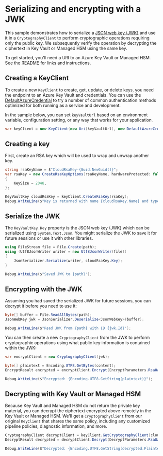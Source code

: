 # Serializing and encrypting with a JWK

This sample demonstrates how to serialize a [JSON web key (JWK)][JWK] and use it in a `CryptographyClient` to perform
cryptographic operations requiring only the public key. We subsequently verify the operation by decrypting the
ciphertext in Key Vault or Managed HSM using the same key.

To get started, you'll need a URI to an Azure Key Vault or Managed HSM. See the [README][] for links and instructions.

## Creating a KeyClient

To create a new `KeyClient` to create, get, update, or delete keys, you need the endpoint to an Azure Key Vault and credentials.
You can use the [DefaultAzureCredential][] to try a number of common authentication methods optimized for both running as a service and development.

In the sample below, you can set `keyVaultUrl` based on an environment variable, configuration setting, or any way that works for your application.

```C# Snippet:KeysSample7KeyClient
var keyClient = new KeyClient(new Uri(keyVaultUrl), new DefaultAzureCredential());
```

## Creating a key

First, create an RSA key which will be used to wrap and unwrap another key.

```C# Snippet:KeysSample7CreateKey
string rsaKeyName = $"CloudRsaKey-{Guid.NewGuid()}";
var rsaKey = new CreateRsaKeyOptions(rsaKeyName, hardwareProtected: false)
{
    KeySize = 2048,
};

KeyVaultKey cloudRsaKey = keyClient.CreateRsaKey(rsaKey);
Debug.WriteLine($"Key is returned with name {cloudRsaKey.Name} and type {cloudRsaKey.KeyType}");
```

## Serialize the JWK

The `KeyVaultKey.Key` property is the JSON web key (JWK) which can be serialized using `System.Text.Json`. You might
serialize the JWK to save it for future sessions or use it with other libraries.

```C# Snippet:KeysSample7Serialize
using FileStream file = File.Create(path);
using (Utf8JsonWriter writer = new Utf8JsonWriter(file))
{
    JsonSerializer.Serialize(writer, cloudRsaKey.Key);
}

Debug.WriteLine($"Saved JWK to {path}");
```

## Encrypting with the JWK

Assuming you had saved the serialized JWK for future sessions, you can decrypt it before you need to use it:

```C# Snippet:KeysSamples7Deserialize
byte[] buffer = File.ReadAllBytes(path);
JsonWebKey jwk = JsonSerializer.Deserialize<JsonWebKey>(buffer);

Debug.WriteLine($"Read JWK from {path} with ID {jwk.Id}");
```

You can then create a new `CryptographyClient` from the JWK to perform cryptographic operations using what public
key information is contained within the JWK:

```C# Snippet:KeysSample7Encrypt
var encryptClient = new CryptographyClient(jwk);

byte[] plaintext = Encoding.UTF8.GetBytes(content);
EncryptResult encrypted = encryptClient.Encrypt(EncryptParameters.RsaOaepParameters(plaintext));

Debug.WriteLine($"Encrypted: {Encoding.UTF8.GetString(plaintext)}");
```

## Decrypting with Key Vault or Managed HSM

Because Key Vault and Managed HSM do not return the private key material, you can decrypt the ciphertext encrypted above
remotely in the Key Vault or Managed HSM. We'll get a `CryptographyClient` from our original `KeyClient` that shares
the same policy, including any customized pipeline policies, diagnostic information, and more.

```C# Snippet:KeysSample7Decrypt
CryptographyClient decryptClient = keyClient.GetCryptographyClient(cloudRsaKey.Name, cloudRsaKey.Properties.Version);
DecryptResult decrypted = decryptClient.Decrypt(DecryptParameters.RsaOaepParameters(ciphertext));

Debug.WriteLine($"Decrypted: {Encoding.UTF8.GetString(decrypted.Plaintext)}");
```

[DefaultAzureCredential]: https://github.com/Azure/azure-sdk-for-net/blob/main/sdk/identity/Azure.Identity/README.md
[JWK]: https://datatracker.ietf.org/doc/html/rfc7517
[README]: https://github.com/Azure/azure-sdk-for-net/blob/main/sdk/keyvault/Azure.Security.KeyVault.Keys/README.md
